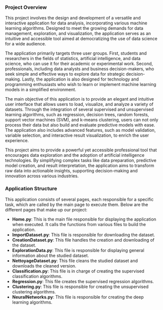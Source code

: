 ### Project Overview

This project involves the design and development of a versatile and interactive application for data analysis, incorporating various machine learning algorithms. Designed to meet the growing demands for data management, exploration, and visualization, the application serves as an intuitive and accessible tool aimed at democratizing the use of data science for a wide audience.

The application primarily targets three user groups. First, students and researchers in the fields of statistics, artificial intelligence, and data science, who can use it for their academic or experimental work. Second, professionals, including data analysts and business decision-makers, who seek simple and effective ways to explore data for strategic decision-making. Lastly, the application is also designed for technology and programming enthusiasts who wish to learn or implement machine learning models in a simplified environment.

The main objective of this application is to provide an elegant and intuitive user interface that allows users to load, visualize, and analyze a variety of datasets. Through the integration of several supervised and unsupervised learning algorithms, such as regression, decision trees, random forests, support vector machines (SVM), and k-means clustering, users can not only process their data but also build and evaluate predictive models with ease. The application also includes advanced features, such as model validation, variable selection, and interactive result visualization, to enrich the user experience.

This project aims to provide a powerful yet accessible professional tool that encourages data exploration and the adoption of artificial intelligence technologies. By simplifying complex tasks like data preparation, predictive model creation, and result interpretation, the application aims to transform raw data into actionable insights, supporting decision-making and innovation across various industries.

### Application Structure

This application consists of several pages, each responsible for a specific task, which are called by the main page to execute them. Below are the different pages that make up our project:

- **Home.py**: This is the main file responsible for displaying the application when executed. It calls the functions from various files to build the application.
- **ImportDataset.py**: This file is responsible for downloading the dataset.
- **CreationDataset.py**: This file handles the creation and downloading of the dataset.
- **ExplorationData.py**: This file is responsible for displaying general information about the studied dataset.
- **NettoyageDataset.py**: This file cleans the studied dataset and downloads the cleaned version.
- **Classification.py**: This file is in charge of creating the supervised classification algorithms.
- **Regression.py**: This file creates the supervised regression algorithms.
- **Clustering.py**: This file is responsible for creating the unsupervised clustering algorithms.
- **NeuralNetworks.py**: This file is responsible for creating the deep learning algorithms.
